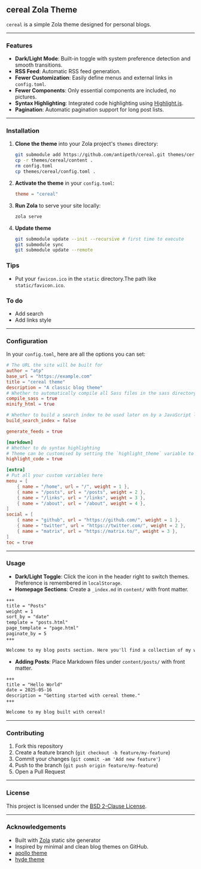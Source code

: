 ## cereal Zola Theme

`cereal` is a simple Zola theme designed for personal blogs.

---

### Features

* **Dark/Light Mode**: Built-in toggle with system preference detection and smooth transitions.
* **RSS Feed**: Automatic RSS feed generation.
* **Fewer Customization**: Easily define menus and external links in `config.toml`.
* **Fewer Components**: Only essential components are included, no pictures.
* **Syntax Highlighting**: Integrated code highlighting using [Highlight.js](https://highlightjs.org/).
* **Pagination**: Automatic pagination support for long post lists.
---

### Installation

1. **Clone the theme** into your Zola project's `themes` directory:

   ```bash
   git submodule add https://github.com/antipeth/cereal.git themes/cereal
   cp -r themes/cereal/content .
   rm config.toml
   cp themes/cereal/config.toml .
   ```
2. **Activate the theme** in your `config.toml`:

   ```toml
   theme = "cereal"
   ```
3. **Run Zola** to serve your site locally:

   ```bash
   zola serve
   ```
4. **Update theme**

   ```bash
   git submodule update --init --recursive # first time to execute
   git submodule sync 
   git submodule update --remote
   ```
### Tips

* Put your `favicon.ico` in the `static` directory.The path like `static/favicon.ico`.

### To do

* Add search
* Add links style

---

### Configuration

In your `config.toml`, here are all the options you can set:

```toml
# The URL the site will be built for
author = "atp"
base_url = "https://example.com"
title = "cereal theme"
description = "A classic blog theme"
# Whether to automatically compile all Sass files in the sass directory
compile_sass = true
minify_html = true

# Whether to build a search index to be used later on by a JavaScript library
build_search_index = false

generate_feeds = true

[markdown]
# Whether to do syntax highlighting
# Theme can be customised by setting the `highlight_theme` variable to a theme supported by Zola
highlight_code = true

[extra]
# Put all your custom variables here
menu = [
    { name = "/home", url = "/", weight = 1 },
    { name = "/posts", url = "/posts", weight = 2 },
    { name = "/links", url = "/links", weight = 3 },
    { name = "/about", url = "/about", weight = 4 },
]
social = [
    { name = "github", url = "https://github.com/", weight = 1 },
    { name = "twitter", url = "https://twitter.com/", weight = 2 },
    { name = "matrix", url = "https://matrix.to/", weight = 3 },
]
toc = true
```

---

### Usage

* **Dark/Light Toggle**: Click the icon in the header right to switch themes. Preference is remembered in `localStorage`.
* **Homepage Sections**: Create a `_index.md` in `content/` with front matter.

```markdown
+++
title = "Posts"
weight = 1
sort_by = "date"
template = "posts.html"
page_template = "page.html"
paginate_by = 5
+++

Welcome to my blog posts section. Here you'll find a collection of my writings.
```
* **Adding Posts**: Place Markdown files under `content/posts/` with front matter.

```markdown
+++
title = "Hello World"
date = 2025-05-16
description = "Getting started with cereal theme."
+++

Welcome to my blog built with cereal!
```
---

### Contributing

1. Fork this repository
2. Create a feature branch (`git checkout -b feature/my-feature`)
3. Commit your changes (`git commit -am 'Add new feature'`)
4. Push to the branch (`git push origin feature/my-feature`)
5. Open a Pull Request

---

### License

This project is licensed under the [BSD 2-Clause License](LICENSE).

---

### Acknowledgements

* Built with [Zola](https://www.getzola.org/) static site generator
* Inspired by minimal and clean blog themes on GitHub.
* [apollo theme](https://github.com/not-matthias/apollo)
* [hyde theme](https://github.com/getzola/hyde)

